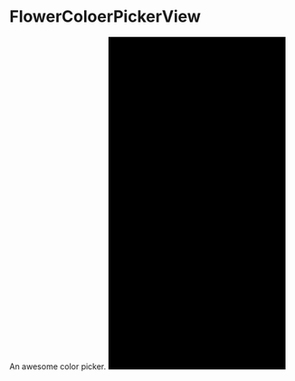 # FlowerColoerPickerView
An awesome color picker.
 ![image](https://github.com/SecondDog/FlowerColoerPickerView/blob/master/screenShoot/Untitled.gif)
